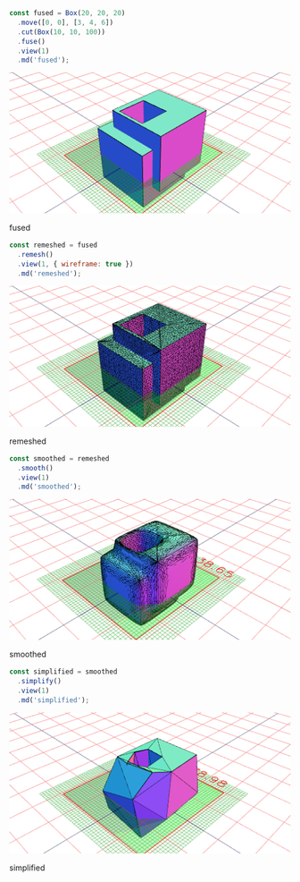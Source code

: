 ```JavaScript
const fused = Box(20, 20, 20)
  .move([0, 0], [3, 4, 6])
  .cut(Box(10, 10, 100))
  .fuse()
  .view(1)
  .md('fused');
```

![Image](smooth.md.0.png)

fused

```JavaScript
const remeshed = fused
  .remesh()
  .view(1, { wireframe: true })
  .md('remeshed');
```

![Image](smooth.md.1.png)

remeshed

```JavaScript
const smoothed = remeshed
  .smooth()
  .view(1)
  .md('smoothed');
```

![Image](smooth.md.2.png)

smoothed

```JavaScript
const simplified = smoothed
  .simplify()
  .view(1)
  .md('simplified');
```

![Image](smooth.md.3.png)

simplified

